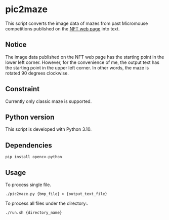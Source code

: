 # pic2maze

This script converts the image data of mazes from past Micromouse competitions published on the [NFT web page](https://www.ntf.or.jp/mouse/history/index.html) into text.


## Notice

The image data published on the NFT web page has the starting point in the lower left corner.
However, for the convenience of me, the output text has the starting point in the upper left corner.
In other words, the maze is rotated 90 degrees clockwise.

## Constraint

Currently only classic maze is supported.

## Python version

This script is developed with Python 3.10.

## Dependencies

```
pip install opencv-python
```

## Usage

To process single file.
```
./pic2maze.py {bmp_file} > {output_text_file}
```

To process all files under the directory:.
```
./run.sh {directory_name}
```
